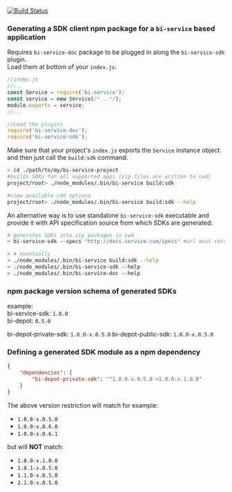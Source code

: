 [![Build Status](https://travis-ci.org/BohemiaInteractive/bi-service-sdk.svg?branch=master)](https://travis-ci.org/BohemiaInteractive/bi-service-sdk)  

### Generating a SDK client npm package for a `bi-service` based application

Requires `bi-service-doc` package to be plugged in along the `bi-service-sdk` plugin.  
Load them at bottom of your `index.js`:  

```javascript
//index.js
//...
const Service = require('bi-service');
const service = new Service(/*...*/);
module.exports = service;
//...

//Load the plugins
require('bi-service-doc');
require('bi-service-sdk');
```

Make sure that your project's `index.js` exports the `Service` instance object.  
and then just call the `build:sdk` command:  

```bash
> cd ./path/to/my/bi-service-project
#builds SDKs for all supported apps (zip files are written to cwd)
project/root> ./node_modules/.bin/bi-service build:sdk

#view available cmd options
project/root> ./node_modules/.bin/bi-service build:sdk --help
```

An alternative way is to use standalone `bi-service-sdk` executable and provide it with API specification source from which SDKs are generated:  

```bash
# generates SDKs into zip packages in cwd
> bi-service-sdk --specs "http://docs.service.com/specs" #url must return json in format {"v1.0": {/*Open API 2.0 specs*/}}

> # eventually
> ./node_modules/.bin/bi-service build:sdk --help
> ./node_modules/.bin/bi-service-sdk --help
> ./node_modules/.bin/bi-service-doc --help
```


### npm package version schema of generated SDKs

example:  
bi-service-sdk: `1.0.0`  
bi-depot: `0.5.0`

bi-depot-private-sdk: `1.0.0-x.0.5.0`
bi-depot-public-sdk: `1.0.0-x.0.5.0`

### Defining a generated SDK module as a npm dependency

```json
{
    "dependencies": {
        "bi-depot-private-sdk": "^1.0.0-x.0.5.0 <1.0.0-x.1.0.0"
    }
}
```

The above version restriction will match for example:  

* `1.0.0-x.0.5.0`
* `1.0.0-x.0.6.0`
* `1.0.0-x.0.6.1`

but will **NOT** match:  

* `1.0.0-x.1.0.0`
* `1.0.1-x.0.5.0`
* `1.1.0-x.0.5.0`
* `2.1.0-x.0.5.0`

